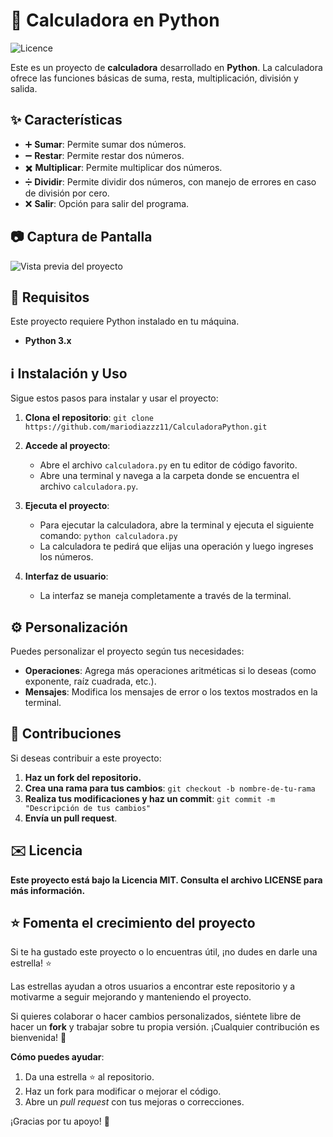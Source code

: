 # 🧮 Calculadora en Python

![Licence](https://img.shields.io/badge/license-MIT-blue)

Este es un proyecto de **calculadora** desarrollado en **Python**. La calculadora ofrece las funciones básicas de suma, resta, multiplicación, división y salida.

## ✨ Características

- ➕ **Sumar**: Permite sumar dos números.
- ➖ **Restar**: Permite restar dos números.
- ✖️ **Multiplicar**: Permite multiplicar dos números.
- ➗ **Dividir**: Permite dividir dos números, con manejo de errores en caso de división por cero.
- ❌ **Salir**: Opción para salir del programa.

## 📷 Captura de Pantalla

![Vista previa del proyecto](imagenes/Foto_CalculadoraC#.png)

## 🔧 Requisitos

Este proyecto requiere Python instalado en tu máquina.

- **Python 3.x**

## ℹ️ Instalación y Uso

Sigue estos pasos para instalar y usar el proyecto:

1. **Clona el repositorio**:
   `git clone https://github.com/mariodiazzz11/CalculadoraPython.git`

2. **Accede al proyecto**:
   - Abre el archivo `calculadora.py` en tu editor de código favorito.
   - Abre una terminal y navega a la carpeta donde se encuentra el archivo `calculadora.py`.

3. **Ejecuta el proyecto**:
   - Para ejecutar la calculadora, abre la terminal y ejecuta el siguiente comando:
     `python calculadora.py`
   - La calculadora te pedirá que elijas una operación y luego ingreses los números.

4. **Interfaz de usuario**:
   - La interfaz se maneja completamente a través de la terminal.

## ⚙️ Personalización

Puedes personalizar el proyecto según tus necesidades:

- **Operaciones**: Agrega más operaciones aritméticas si lo deseas (como exponente, raíz cuadrada, etc.).
- **Mensajes**: Modifica los mensajes de error o los textos mostrados en la terminal.

## 🚀 Contribuciones

Si deseas contribuir a este proyecto:

1. **Haz un fork del repositorio.**
2. **Crea una rama para tus cambios**:
   `git checkout -b nombre-de-tu-rama`
3. **Realiza tus modificaciones y haz un commit**:
   `git commit -m "Descripción de tus cambios"`
4. **Envía un pull request**.

## ✉️ Licencia

**Este proyecto está bajo la Licencia MIT. Consulta el archivo LICENSE para más información.**

## ⭐️ Fomenta el crecimiento del proyecto

Si te ha gustado este proyecto o lo encuentras útil, ¡no dudes en darle una estrella! ⭐️

Las estrellas ayudan a otros usuarios a encontrar este repositorio y a motivarme a seguir mejorando y manteniendo el proyecto.

Si quieres colaborar o hacer cambios personalizados, siéntete libre de hacer un **fork** y trabajar sobre tu propia versión. ¡Cualquier contribución es bienvenida! 🙌

**Cómo puedes ayudar**:
1. Da una estrella ⭐️ al repositorio.
2. Haz un fork para modificar o mejorar el código.
3. Abre un *pull request* con tus mejoras o correcciones.

¡Gracias por tu apoyo! 🙏
